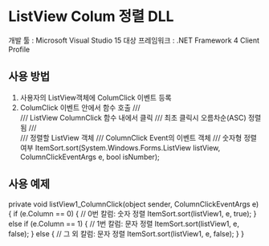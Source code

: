 # ListView Colum 정렬 DLL
개발 툴 : Microsoft Visual Studio 15
대상 프레임워크 : .NET Framework 4 Client Profile


## 사용 방법
 1. 사용자의 ListView객체에 ColumClick 이벤트 등록
 2. ColumClick 이벤트 안에서 함수 호출
 /// <summary>
 /// ListView ColumnClick 함수 내에서 클릭
 /// 최초 클릭시 오름차순(ASC) 정렬 됨
 /// </summary>
 /// <param name="listView">정렬할 ListView 객체</param>
 /// <param name="e">ColumnClick Event의 이벤트 객체</param>
 /// <param name="isNumber">숫자형 정렬 여부</param>
 ItemSort.sort(System.Windows.Forms.ListView listView, ColumnClickEventArgs e, bool isNumber);


## 사용 예제
private void listView1_ColumnClick(object sender, ColumnClickEventArgs e) {
    if (e.Column == 0) { // 0번 칼럼: 숫자 정렬
	ItemSort.sort(listView1, e, true);
    } else if (e.Column == 1) { // 1번 칼럼: 문자 정렬
	ItemSort.sort(listView1, e, false);
    } else { // 그 외 칼럼: 문자 정렬
	ItemSort.sort(listView1, e, false);
    }
}